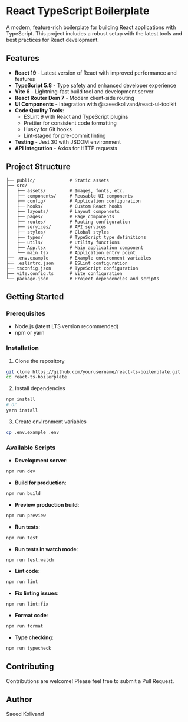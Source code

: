 # React TypeScript Boilerplate

A modern, feature-rich boilerplate for building React applications with TypeScript. This project includes a robust setup with the latest tools and best practices for React development.

## Features

- **React 19** - Latest version of React with improved performance and features
- **TypeScript 5.8** - Type safety and enhanced developer experience
- **Vite 6** - Lightning-fast build tool and development server
- **React Router Dom 7** - Modern client-side routing
- **UI Components** - Integration with @saeedkolivand/react-ui-toolkit
- **Code Quality Tools**:
  - ESLint 9 with React and TypeScript plugins
  - Prettier for consistent code formatting
  - Husky for Git hooks
  - Lint-staged for pre-commit linting
- **Testing** - Jest 30 with JSDOM environment
- **API Integration** - Axios for HTTP requests

## Project Structure

```
├── public/             # Static assets
├── src/
│   ├── assets/         # Images, fonts, etc.
│   ├── components/     # Reusable UI components
│   ├── config/         # Application configuration
│   ├── hooks/          # Custom React hooks
│   ├── layouts/        # Layout components
│   ├── pages/          # Page components
│   ├── routes/         # Routing configuration
│   ├── services/       # API services
│   ├── styles/         # Global styles
│   ├── types/          # TypeScript type definitions
│   ├── utils/          # Utility functions
│   ├── App.tsx         # Main application component
│   └── main.tsx        # Application entry point
├── .env.example        # Example environment variables
├── .eslintrc.json      # ESLint configuration
├── tsconfig.json       # TypeScript configuration
├── vite.config.ts      # Vite configuration
└── package.json        # Project dependencies and scripts
```

## Getting Started

### Prerequisites

- Node.js (latest LTS version recommended)
- npm or yarn

### Installation

1. Clone the repository
```bash
git clone https://github.com/yourusername/react-ts-boilerplate.git
cd react-ts-boilerplate
```

2. Install dependencies
```bash
npm install
# or
yarn install
```

3. Create environment variables
```bash
cp .env.example .env
```

### Available Scripts

- **Development server**:
```bash
npm run dev
```

- **Build for production**:
```bash
npm run build
```

- **Preview production build**:
```bash
npm run preview
```

- **Run tests**:
```bash
npm run test
```

- **Run tests in watch mode**:
```bash
npm run test:watch
```

- **Lint code**:
```bash
npm run lint
```

- **Fix linting issues**:
```bash
npm run lint:fix
```

- **Format code**:
```bash
npm run format
```

- **Type checking**:
```bash
npm run typecheck
```

## Contributing

Contributions are welcome! Please feel free to submit a Pull Request.

## Author

Saeed Kolivand
